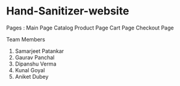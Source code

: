 # Hand-Sanitizer-website

Pages :
Main Page
Catalog
Product Page
Cart Page
Checkout Page

Team Members 

1. Samarjeet Patankar
2. Gaurav Panchal
3. Dipanshu Verma
4. Kunal Goyal
5. Aniket Dubey